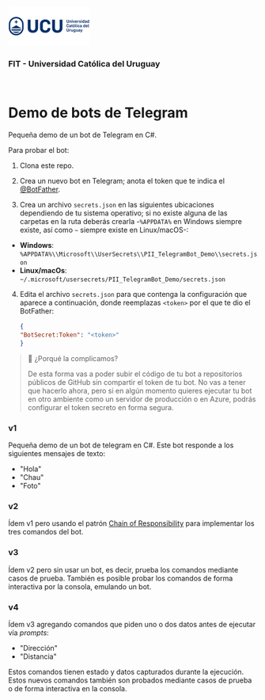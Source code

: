 ![UCU](https://github.com/ucudal/PII_Conceptos_De_POO/raw/master/Assets/logo-ucu.png)

### FIT - Universidad Católica del Uruguay

<br>

# Demo de bots de Telegram

Pequeña demo de un bot de Telegram en C#.

Para probar el bot:

1. Clona este repo.

2. Crea un nuevo bot en Telegram; anota el token que te indica el [@BotFather](https://telegram.me/BotFather).

3. Crea un archivo `secrets.json` en las siguientes ubicaciones dependiendo de tu sistema operativo; si no existe alguna de las carpetas en la ruta deberás crearla -`%APPDATA%` en Windows siempre existe, así como `~` siempre existe en Linux/macOS-:

- **Windows**: `%APPDATA%\\Microsoft\\UserSecrets\\PII_TelegramBot_Demo\\secrets.json`
- **Linux/macOs**: `~/.microsoft/usersecrets/PII_TelegramBot_Demo/secrets.json`

4. Edita el archivo `secrets.json` para que contenga la configuración que aparece a continuación, donde reemplazas `<token>` por el que te dio el BotFather:
    ```json
    {
    "BotSecret:Token": "<token>"
    }
    ```

> 🤔 ¿Porqué la complicamos?
>
> De esta forma vas a poder subir el código de tu bot a repositorios públicos de GitHub sin compartir el token de tu bot. No vas a tener que hacerlo ahora, pero si en algún momento quieres ejecutar tu bot en otro ambiente como un servidor de producción o en Azure, podrás configurar el token secreto en forma segura.

### v1

Pequeña demo de un bot de telegram en C#. Este bot responde a los siguientes mensajes de texto:

- "Hola"
- "Chau"
- "Foto"

### v2

Ídem v1 pero usando el patrón [Chain of Responsibility](https://refactoring.guru/design-patterns/chain-of-responsibility) para implementar los tres comandos del bot.

### v3

Ídem v2 pero sin usar un bot, es decir, prueba los comandos mediante casos de prueba. También es posible probar los comandos de forma interactiva por la consola, emulando un bot.

### v4

Ídem v3 agregando comandos que piden uno o dos datos antes de ejecutar vía _prompts_:

- "Dirección"
- "Distancia"

 Estos comandos tienen estado y datos capturados durante la ejecución. Estos nuevos comandos también son probados mediante casos de prueba o de forma interactiva en la consola.